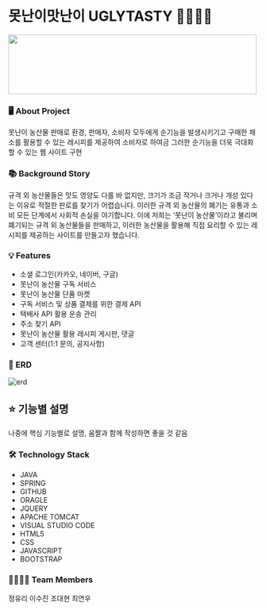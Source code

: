 # 못난이맛난이 UGLYTASTY 🥕🥦🥔🍎
<img src="https://github.com/squidsquad6/uglytasty/assets/145431108/f4b8c61c-9653-4845-b87c-551f11857bef"  width="500" height="120"/>  



### 🖥 About Project
못난이 농산물 판매로 환경, 판매자, 소비자 모두에게 순기능을 발생시키기고 구매한 채소를 활용할 수 있는 레시피를 제공하여 소비자로 하여금 그러한 순기능을 더욱 극대화할 수 있는 웹 사이트 구현  



### 📚 Background Story
규격 외 농산물들은 맛도 영양도 다를 바 없지만, 크기가 조금 작거나 크거나 개성 있다는 이유로 적절한 판로를 찾기가 어렵습니다. 이러한 규격 외 농산물의 폐기는 유통과 소비 모든 단계에서 사회적 손실을 야기합니다.
이에 저희는 ‘못난이 농산물’이라고 불리며 폐기되는 규격 외 농산물들을 판매하고, 이러한 농산물을 활용해 직접 요리할 수 있는 레시피를 제공하는 사이트를 만들고자 했습니다.  



### 💡 Features
- 소셜 로그인(카카오, 네이버, 구글)
- 못난이 농산물 구독 서비스
- 못난이 농산물 단품 마켓
- 구독 서비스 및 상품 결제를 위한 결제 API
- 택배사 API 활용 운송 관리
- 주소 찾기 API
- 못난이 농산물 활용 레시피 게시판, 댓글
- 고객 센터(1:1 문의, 공지사항)  



### 📃 ERD
![erd](https://github.com/squidsquad6/uglytasty/assets/145431108/8c5eb9b1-1226-4917-8495-94df52288fbd)  



## ⭐ 기능별 설명
나중에 핵심 기능별로 설명, 움짤과 함께 작성하면 좋을 것 같음 



### 🛠 Technology Stack
- JAVA
- SPRING
- GITHUB
- ORAGLE
- JQUERY
- APACHE TOMCAT
- VISUAL STUDIO CODE
- HTML5
- CSS
- JAVASCRIPT
- BOOTSTRAP  



### 👨‍👩‍👧‍👦 Team Members
정유리 이수진 조대현 최연우  
